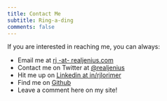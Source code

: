 ```yaml
---
title: Contact Me
subtitle: Ring-a-ding
comments: false
---
```


If you are interested in reaching me, you can always:

* Email me at [rj -at- realjenius.com](mailto:rj@realjenius.com)
* Contact me on Twitter at [@realjenius](http://twitter.com/realjenius)
* Hit me up on [Linkedin at in/rjlorimer](https://www.linkedin.com/in/rjlorimer/)
* Find me on [Github](https://github.com/realjenius/)
* Leave a comment here on my site!
